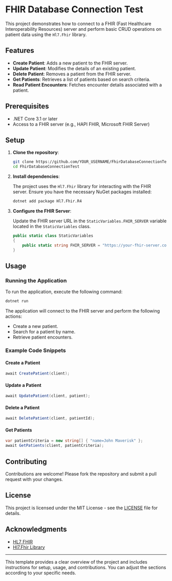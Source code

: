# FHIR Database Connection Test

This project demonstrates how to connect to a FHIR (Fast Healthcare Interoperability Resources) server and perform basic CRUD operations on patient data using the `Hl7.Fhir` library.

## Features

- **Create Patient**: Adds a new patient to the FHIR server.
- **Update Patient**: Modifies the details of an existing patient.
- **Delete Patient**: Removes a patient from the FHIR server.
- **Get Patients**: Retrieves a list of patients based on search criteria.
- **Read Patient Encounters**: Fetches encounter details associated with a patient.

## Prerequisites

- .NET Core 3.1 or later
- Access to a FHIR server (e.g., HAPI FHIR, Microsoft FHIR Server)

## Setup

1. **Clone the repository**:

    ```bash
    git clone https://github.com/YOUR_USERNAME/FhirDatabaseConnectionTest.git
    cd FhirDatabaseConnectionTest
    ```

2. **Install dependencies**:

    The project uses the `Hl7.Fhir` library for interacting with the FHIR server. Ensure you have the necessary NuGet packages installed:

    ```bash
    dotnet add package Hl7.Fhir.R4
    ```

3. **Configure the FHIR Server**:

    Update the FHIR server URL in the `StaticVariables.FHIR_SERVER` variable located in the `StaticVariables` class.

    ```csharp
    public static class StaticVariables
    {
        public static string FHIR_SERVER = "https://your-fhir-server.com";
    }
    ```

## Usage

### Running the Application

To run the application, execute the following command:

```bash
dotnet run
```

The application will connect to the FHIR server and perform the following actions:

- Create a new patient.
- Search for a patient by name.
- Retrieve patient encounters.

### Example Code Snippets

#### Create a Patient

```csharp
await CreatePatient(client);
```

#### Update a Patient

```csharp
await UpdatePatient(client, patient);
```

#### Delete a Patient

```csharp
await DeletePatient(client, patientId);
```

#### Get Patients

```csharp
var patientCriteria = new string[] { "name=John Maverisk" };
await GetPatients(client, patientCriteria);
```

## Contributing

Contributions are welcome! Please fork the repository and submit a pull request with your changes.

## License

This project is licensed under the MIT License - see the [LICENSE](LICENSE) file for details.

## Acknowledgments

- [HL7 FHIR](https://hl7.org/fhir/)
- [Hl7.Fhir Library](https://github.com/FirelyTeam/firely-net-sdk)

---

This template provides a clear overview of the project and includes instructions for setup, usage, and contributions. You can adjust the sections according to your specific needs.
